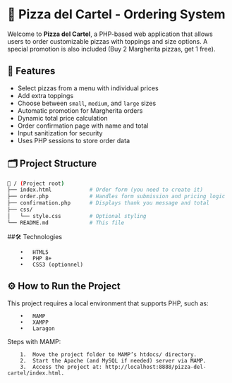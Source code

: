 # 🍕 Pizza del Cartel - Ordering System

Welcome to **Pizza del Cartel**, a PHP-based web application that allows users to order customizable pizzas with toppings and size options. A special promotion is also included (Buy 2 Margherita pizzas, get 1 free).

## 🚀 Features

- Select pizzas from a menu with individual prices
- Add extra toppings
- Choose between `small`, `medium`, and `large` sizes
- Automatic promotion for Margherita orders
- Dynamic total price calculation
- Order confirmation page with name and total
- Input sanitization for security
- Uses PHP sessions to store order data

## 🗂️ Project Structure

```bash
📁 / (Project root)
├── index.html            # Order form (you need to create it)
├── order.php             # Handles form submission and pricing logic
├── confirmation.php      # Displays thank you message and total
├── css/
│   └── style.css         # Optional styling
└── README.md             # This file
```

##🛠️ Technologies
```
	•	HTML5
	•	PHP 8+
	•	CSS3 (optionnel)
```

## ⚙️ How to Run the Project

This project requires a local environment that supports PHP, such as:
```
	•	MAMP
	•	XAMPP
	•	Laragon
```

Steps with MAMP:
```
	1.	Move the project folder to MAMP’s htdocs/ directory.
	2.	Start the Apache (and MySQL if needed) server via MAMP.
	3.	Access the project at: http://localhost:8888/pizza-del-cartel/index.html.
```

